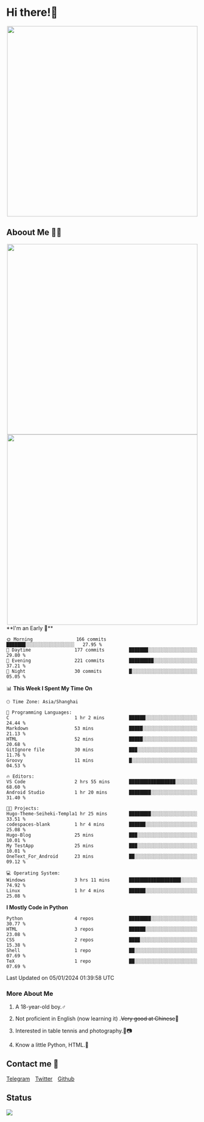 # Hi there!🎉

<div align=center><img src="https://count.getloli.com/get/@Cicada000?theme=moebooru" width=500px></div>

## Aboout Me 👀💦

<div align=center>
<img src="https://github-readme-stats.vercel.app/api?username=Cicada000&show_icons=true&theme=tokyonight" width=500px>
<br>
<img src="https://github-readme-stats.vercel.app/api/top-langs/?username=Cicada000&show_icons=true&theme=tokyonight&layout=compact" width=500px>
</div>
<!--START_SECTION:waka-->
**I'm an Early 🐤** 

```text
🌞 Morning                166 commits         ███████░░░░░░░░░░░░░░░░░░   27.95 % 
🌆 Daytime                177 commits         ███████░░░░░░░░░░░░░░░░░░   29.80 % 
🌃 Evening                221 commits         █████████░░░░░░░░░░░░░░░░   37.21 % 
🌙 Night                  30 commits          █░░░░░░░░░░░░░░░░░░░░░░░░   05.05 % 
```


📊 **This Week I Spent My Time On** 

```text
🕑︎ Time Zone: Asia/Shanghai

💬 Programming Languages: 
C                        1 hr 2 mins         ██████░░░░░░░░░░░░░░░░░░░   24.44 % 
Markdown                 53 mins             █████░░░░░░░░░░░░░░░░░░░░   21.13 % 
HTML                     52 mins             █████░░░░░░░░░░░░░░░░░░░░   20.68 % 
GitIgnore file           30 mins             ███░░░░░░░░░░░░░░░░░░░░░░   11.76 % 
Groovy                   11 mins             █░░░░░░░░░░░░░░░░░░░░░░░░   04.53 % 

🔥 Editors: 
VS Code                  2 hrs 55 mins       █████████████████░░░░░░░░   68.60 % 
Android Studio           1 hr 20 mins        ████████░░░░░░░░░░░░░░░░░   31.40 % 

🐱‍💻 Projects: 
Hugo-Theme-Seiheki-Templa1 hr 25 mins        ████████░░░░░░░░░░░░░░░░░   33.51 % 
codespaces-blank         1 hr 4 mins         ██████░░░░░░░░░░░░░░░░░░░   25.08 % 
Hugo-Blog                25 mins             ███░░░░░░░░░░░░░░░░░░░░░░   10.01 % 
My TestApp               25 mins             ███░░░░░░░░░░░░░░░░░░░░░░   10.01 % 
OneText_For_Android      23 mins             ██░░░░░░░░░░░░░░░░░░░░░░░   09.12 % 

💻 Operating System: 
Windows                  3 hrs 11 mins       ███████████████████░░░░░░   74.92 % 
Linux                    1 hr 4 mins         ██████░░░░░░░░░░░░░░░░░░░   25.08 % 
```

**I Mostly Code in Python** 

```text
Python                   4 repos             ████████░░░░░░░░░░░░░░░░░   30.77 % 
HTML                     3 repos             ██████░░░░░░░░░░░░░░░░░░░   23.08 % 
CSS                      2 repos             ████░░░░░░░░░░░░░░░░░░░░░   15.38 % 
Shell                    1 repo              ██░░░░░░░░░░░░░░░░░░░░░░░   07.69 % 
TeX                      1 repo              ██░░░░░░░░░░░░░░░░░░░░░░░   07.69 % 
```




 Last Updated on 05/01/2024 01:39:58 UTC
<!--END_SECTION:waka-->

### More About Me

1. A 18-year-old boy.♂

2. Not proficient in English (now learning it) .~~Very good at Chinese~~🤣

3. Interested in table tennis and photography.🏓📷

4. Know a little Python, HTML.🐍


## Contact me 💬

[Telegram](https://t.me/CicadaLYW)&emsp;[Twitter](https://twitter.com/Cicada0001)&emsp;[Github](https://github.com/Cicada000)

## Status
<img src="https://weather-icon.journeyad.repl.co/@hangzhou?v=1" align="left">







